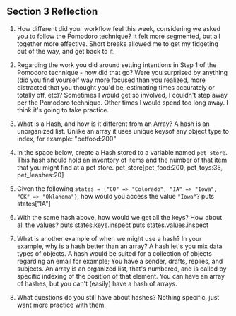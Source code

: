 ## Section 3 Reflection

1. How different did your workflow feel this week, considering we asked you to follow the Pomodoro technique?
	It felt more segmented, but all together more effective. Short breaks allowed me to get my fidgeting out of the way, and get back to it. 

2. Regarding the work you did around setting intentions in Step 1 of the Pomodoro technique - how did that go? Were you surprised by anything (did you find yourself way more focused than you realized, more distracted that you thought you'd be, estimating times accurately or totally off, etc)?
	Sometimes I would get so involved, I couldn't step away per the Pomodoro technique. Other times I would spend too long away. I think it's going to take practice. 

3. What is a Hash, and how is it different from an Array?
	A hash is an unorganized list. Unlike an array it uses unique keysof any object type to index, for example: "petfood:200"

4. In the space below, create a Hash stored to a variable named `pet_store`.  This hash should hold an inventory of items and the number of that item that you might find at a pet store.
	pet_store[pet_food:200, pet_toys:35, pet_leashes:20]

5. Given the following `states = {"CO" => "Colorado", "IA" => "Iowa", "OK" => "Oklahoma"}`, how would you access the value `"Iowa"`?
	puts states["IA"]

6. With the same hash above, how would we get all the keys?  How about all the values?
	puts states.keys.inspect
	puts states.values.inspect

7. What is another example of when we might use a hash?  In your example, why is a hash better than an array?
	A hash let's you mix data types of objects. A hash would be suited for a collection of objects regarding an email for example; You have a sender, drafts, replies, and subjects.
An array is an organized list, that's numbered, and is called by specific indexing of the position of that element. You can have an array of hashes, but you can't (easily) have a hash of arrays. 
8. What questions do you still have about hashes?
	Nothing specific, just want more practice with them. 